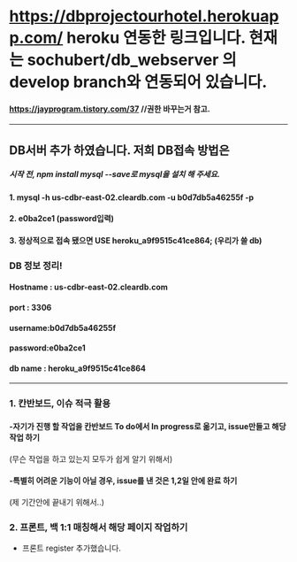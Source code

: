 # https://dbprojectourhotel.herokuapp.com/  heroku 연동한 링크입니다. 현재는 sochubert/db_webserver 의 develop branch와 연동되어 있습니다.
#### https://jayprogram.tistory.com/37  //권한 바꾸는거 참고.
----------
## DB서버 추가 하였습니다. 저희 DB접속 방법은
##### 시작 전, npm install mysql --save로 mysql을 설치 해 주세요.
#### 1. mysql -h us-cdbr-east-02.cleardb.com -u b0d7db5a46255f -p
#### 2. e0ba2ce1   (password입력)
#### 3. 정상적으로 접속 됐으면 USE heroku_a9f9515c41ce864; (우리가 쓸 db)

### DB 정보 정리!
#### Hostname : us-cdbr-east-02.cleardb.com
#### port : 3306
#### username:b0d7db5a46255f
#### password:e0ba2ce1
#### db name : heroku_a9f9515c41ce864
----------------
### 1. 칸반보드, 이슈 적극 활용
#### -자기가 진행 할 작업을 칸반보드 To do에서 In progress로 옮기고, issue만들고 해당 작업 하기
(무슨 작업을 하고 있는지 모두가 쉽게 알기 위해서)
#### -특별히 어려운 기능이 아닐 경우, issue를 낸 것은 1,2일 안에 완료 하기
(제 기간안에 끝내기 위해서..)

### 2. 프론트, 백 1:1 매칭해서 해당 페이지 작업하기
- 프론트 register 추가했습니다.
